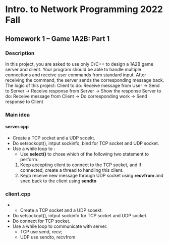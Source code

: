 # Intro. to Network Programming 2022 Fall
## Homework 1 – Game 1A2B: Part 1

###  Description
In this project, you are asked to use only C/C++ to design a 1A2B game server and client. Your program should be able to handle multiple connections and receive user commands from standard input. After receiving the command, the server sends the corresponding message back.
The logic of this project:
Client to do: Receive message from User -> Send to Server -> Receive response from Server -> Show the response Server to do: Receive message from Client -> Do corresponding work -> Send response to Client

### Main idea
#### server.cpp
* Create a TCP socket and a UDP scoekt.
* Do setsockopt(), intput sockinfo, bind for TCP socket and UDP socket.
* Use a while loop to :
    * Use **select()** to chose which of the following two statement to perform.
    1. Keep accepting client to connect to the TCP socket, and if connected, create a thread to handling this client.
    2. Kepp receive new message through UDP socket using **recvfrom** and sned back to the client using **sendto**
    
### client.cpp
* * Create a TCP socket and a UDP scoekt.
* Do setsockopt(), intput sockinfo for TCP socket and UDP socket.
* Do connect for TCP socket.
* Use a while loop to communicate with server.
    * TCP use send, recv;
    * UDP use sendto, recvfrom.

